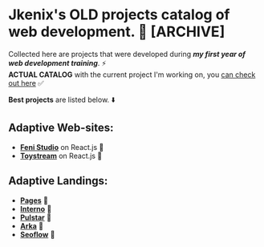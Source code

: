 # Jkenix's OLD projects catalog of web development. 🙌 [ARCHIVE]   

Collected here are projects that were developed during ***my first year of web development training***. ⚡  
**ACTUAL CATALOG** with the current project I'm working on, you [can check out here](https://github.com/jkenix/jkenix-projects) ✅  

**Best projects** are listed below. ⬇️  

## Adaptive Web-sites:
- [**Feni Studio**](https://github.com/jkenix/jkenix.github.io/tree/feni) on React.js 🔗  
- [**Toystream**](https://github.com/jkenix/jkenix.github.io/tree/toystream) on React.js 🔗   
## Adaptive Landings:  
- [**Pages**](https://github.com/jkenix/jkenix.github.io/tree/pages-page) 🔗  
- [**Interno**](https://github.com/jkenix/jkenix.github.io/tree/interno) 🔗  
- [**Pulstar**](https://github.com/jkenix/jkenix.github.io/tree/pulstar) 🔗
- [**Arka**](https://github.com/jkenix/jkenix.github.io/tree/arka) 🔗  
- [**Seoflow**](https://github.com/jkenix/jkenix.github.io/tree/seoflow) 🔗  
